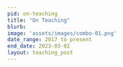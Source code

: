 ```yaml
---
pid: on-teaching
title: "On Teaching"
blurb:
image: 'assets/images/combo-01.png'
date_range: 2017 to present
end_date: 2023-03-02
layout: teaching_post
---
```

